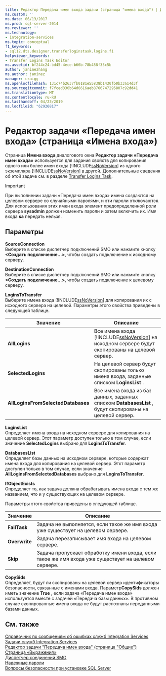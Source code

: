 ```yaml
---
title: Редактор Передача имен входа задачи (страница "имена входа") | Документация Майкрософт
ms.custom: ''
ms.date: 06/13/2017
ms.prod: sql-server-2014
ms.reviewer: ''
ms.technology:
- integration-services
ms.topic: conceptual
f1_keywords:
- sql12.dts.designer.transferloginstask.logins.f1
helpviewer_keywords:
- Transfer Logins Task Editor
ms.assetid: bf244c24-bd45-4ece-b66b-78b488f35c5b
author: janinezhang
ms.author: janinez
manager: craigg
ms.openlocfilehash: 131c74b2637fb0181e55838b1430fb0b33a14d3f
ms.sourcegitcommit: f7fced330b64d6616aeb8766747295807c92dd41
ms.translationtype: MT
ms.contentlocale: ru-RU
ms.lasthandoff: 04/23/2019
ms.locfileid: "62926817"
---
```

# <a name="transfer-logins-task-editor-logins-page"></a>Редактор задачи «Передача имен входа» (страница «Имена входа»)
  Страница **Имена входа** диалогового окна **Редактор задачи «Передача имен входа»** используется для задания свойств для копирования одного или более имен входа [!INCLUDE[ssNoVersion](../includes/ssnoversion-md.md)] из одного экземпляра [!INCLUDE[ssNoVersion](../includes/ssnoversion-md.md)] в другой. Дополнительные сведения об этой задаче см. в разделе [Transfer Logins Task](control-flow/transfer-logins-task.md).  
  
> [!IMPORTANT]  
>  При выполнении задачи «Передача имен входа» имена создаются на целевом сервере со случайными паролями, и эти пароли отключаются. Для использования этих имен входа элемент предопределенной роли сервера **sysadmin** должен изменить пароли и затем включить их. Имя входа **sa** передать нельзя.  
  
## <a name="options"></a>Параметры  
 **SourceConnection**  
 Выберите в списке диспетчер подключений SMO или нажмите кнопку **\<Создать подключение...>**, чтобы создать подключение к исходному серверу.  
  
 **DestinationConnection**  
 Выберите в списке диспетчер подключений SMO или нажмите кнопку **\<Создать подключение...>**, чтобы создать подключение к целевому серверу.  
  
 **LoginsToTransfer**  
 Выберите имена входа [!INCLUDE[ssNoVersion](../includes/ssnoversion-md.md)] для копирования их с исходного сервера на целевой. Параметры этого свойства приведены в следующей таблице.  
  
|Значение|Описание|  
|-----------|-----------------|  
|**AllLogins**|Все имена входа [!INCLUDE[ssNoVersion](../includes/ssnoversion-md.md)] на исходном сервере будут скопированы на целевой сервер.|  
|**SelectedLogins**|На целевой сервер будут скопированы только имена входа, заданные списком **LoginsList** .|  
|**AllLoginsFromSelectedDatabases**|Все имена входа из баз данных, заданных списком **DatabasesList** , будут скопированы на целевой сервер.|  
  
 **LoginsList**  
 Определяет имена входа на исходном сервере для копирования на целевой сервер. Этот параметр доступен только в том случае, если значение **SelectedLogins** выбрано для **LoginsToTransfer**.  
  
 **DatabasesList**  
 Определяет базы данных на исходном сервере, которые содержат имена входа для копирования на целевой сервер. Этот параметр доступен только в том случае, если значение **AllLoginsFromSelectedDatabases** выбрано для **LoginsToTransfer**.  
  
 **IfObjectExists**  
 Определяет то, как задача должна обрабатывать имена входа с тем же названием, что и у существующих на целевом сервере.  
  
 Параметры этого свойства приведены в следующей таблице.  
  
|Значение|Описание|  
|-----------|-----------------|  
|**FailTask**|Задача не выполняется, если такое же имя входа уже существует на целевом сервере.|  
|**Overwrite**|Задача перезаписывает имя входа на целевом сервере.|  
|**Skip**|Задача пропускает обработку имени входа, если такое же имя входа уже существует на целевом сервере.|  
  
 **CopySids**  
 Определяет, будут ли скопированы на целевой сервер идентификаторы безопасности, связанные с именами входа. Параметр**CopySids** должен иметь значение **True** , если задача «Передача имен входа» используется вместе с задачей «Передача базы данных». В противном случае скопированные имена входа не будут распознаны переданными базами данных.  
  
## <a name="see-also"></a>См. также  
 [Справочник по сообщениям об ошибках служб Integration Services](../../2014/integration-services/integration-services-error-and-message-reference.md)   
 [Задачи служб Integration Services](control-flow/integration-services-tasks.md)   
 [Редактор задачи "Передача имен входа" (страница "Общие")](general-page-of-integration-services-designers-options.md)   
 [Страница «Выражения»](expressions/expressions-page.md)   
 [Диспетчер соединений SMO](connection-manager/smo-connection-manager.md)   
 [Надежные пароли](../relational-databases/security/strong-passwords.md)   
 [Вопросы безопасности при установке SQL Server](../../2014/sql-server/install/security-considerations-for-a-sql-server-installation.md)  
  
  

